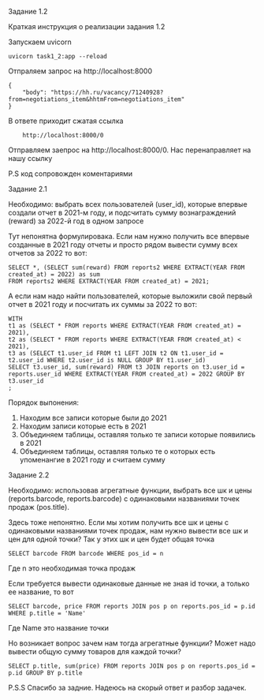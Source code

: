 Задание 1.2

Краткая инструкция о реализации задания 1.2


Запускаем uvicorn

    uvicorn task1_2:app --reload

Отпраляем запрос на http://localhost:8000

    {
        "body": "https://hh.ru/vacancy/71240928?from=negotiations_item&hhtmFrom=negotiations_item"
    }

В ответе приходит сжатая ссылка
    
        http://localhost:8000/0

Отправляем заепрос на http://localhost:8000/0. Нас перенаправляет на нашу ссылку 


P.S код сопровожден коментариями


Задание 2.1

Необходимо: выбрать всех пользователей (user_id), которые впервые создали отчет в 2021-м году, и подсчитать сумму вознаграждений (reward) за 2022-й год в одном запросе

Тут непонятна формулировака. Если нам нужно получить все впервые созданные в 2021 году отчеты и просто рядом вывести сумму всех отчетов за 2022 то вот:

    SELECT *, (SELECT sum(reward) FROM reports2 WHERE EXTRACT(YEAR FROM created_at) = 2022) as sum
    FROM reports2 WHERE EXTRACT(YEAR FROM created_at) = 2021;

А если нам надо найти пользователей, которые выложили свой первый отчет в 2021 году и посчитать их суммы за 2022 то вот:


    WITH
    t1 as (SELECT * FROM reports WHERE EXTRACT(YEAR FROM created_at) = 2021),
    t2 as (SELECT * FROM reports WHERE EXTRACT(YEAR FROM created_at) < 2021),
    t3 as (SELECT t1.user_id FROM t1 LEFT JOIN t2 ON t1.user_id = t2.user_id WHERE t2.user_id is NULL GROUP BY t1.user_id)
    SELECT t3.user_id, sum(reward) FROM t3 JOIN reports on t3.user_id = reports.user_id WHERE EXTRACT(YEAR FROM created_at) = 2022 GROUP BY t3.user_id
    ;

Порядок выпонения:

1) Находим все записи которые были до 2021
2) Находим записи которые есть в 2021
3) Объединяем таблицы, оставляя только те записи которые появились в 2021
4) Объединяем таблицы, оставляя только те о которых есть упоменангие в 2021 году и считаем сумму


Задание 2.2

Необходимо: использовав агрегатные функции, выбрать все шк и цены (reports.barcode, reports.barcode) с одинаковыми названиями точек продаж (pos.title).

Здесь тоже непонятно. Если мы хотим получить  все шк и цены с одинаковыми названиями точек продаж, нам нужно вывести все шк и цен для одной точки? Так у этих шк и цен будет общая точка

    SELECT barcode FROM barcode WHERE pos_id = n

Где n это необходимая точка продаж

Если требуется вывести одинаковые данные не зная id точки, а только ее название, то вот

    SELECT barcode, price FROM reports JOIN pos p on reports.pos_id = p.id WHERE p.title = 'Name'

Где Name это название точки

Но возникает вопрос зачем нам тогда агрегатные функции? Может надо вывести общую сумму товаров для каждой точки?

    SELECT p.title, sum(price) FROM reports JOIN pos p on reports.pos_id = p.id GROUP BY p.title

P.S.S Спасибо за задние. Надеюсь на скорый ответ и разбор задачек.